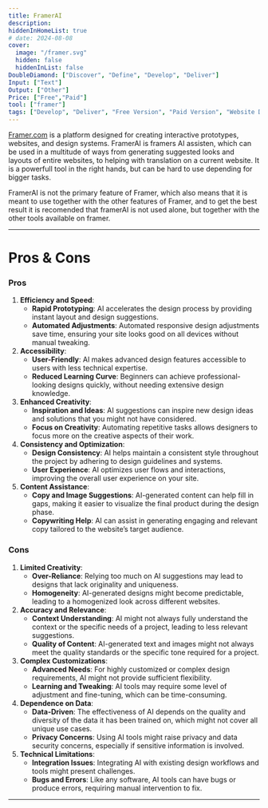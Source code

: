 ```yaml
---
title: FramerAI
description: 
hiddenInHomeList: true
# date: 2024-08-08
cover:
  image: "/framer.svg"
  hidden: false
  hiddenInList: false
DoubleDiamond: ["Discover", "Define", "Develop", "Deliver"]
Input: ["Text"]
Output: ["Other"]
Price: ["Free","Paid"]
tool: ["framer"]
tags: ["Develop", "Deliver", "Free Version", "Paid Version", "Website Design", "Prototyping", "UI/UX Design"]
---
```



<!-- # FramerAi

Status: In progress
Input type: Text
Output type: Code, Website
Design task: Prototyping (https://www.notion.so/Prototyping-2c0240ccbef7456ca4d626c7d809e4c2?pvs=21), Visualize (https://www.notion.so/Visualize-fc111791fee4419383e35da2655e36be?pvs=21), Sketching / Visual Communication (https://www.notion.so/Sketching-Visual-Communication-22a58b85c08e49b48fd887e3444735d0?pvs=21), Product Delivery / Proof of concept (https://www.notion.so/Product-Delivery-Proof-of-concept-b3d4ff26d7ec41df9b45a62fd485a1cc?pvs=21)
Price: Freemium -->

<!-- # Description -->

[Framer.com](http://framer.com/) is a platform designed for creating interactive prototypes, websites, and design systems. FramerAI is framers AI assisten, which can be used in a multitude of ways from generating suggested looks and layouts of entire websites, to helping with translation on a current website. It is a powerfull tool in the right hands, but can be hard to use depending for bigger tasks.

FramerAI is not the primary feature of Framer, which also means that it is meant to use together with the other features of Framer, and to get the best result it is recomended that framerAI is not used alone, but together with the other tools available on framer.

---

# Pros & Cons

### Pros

1. **Efficiency and Speed**:
    - **Rapid Prototyping**: AI accelerates the design process by providing instant layout and design suggestions.
    - **Automated Adjustments**: Automated responsive design adjustments save time, ensuring your site looks good on all devices without manual tweaking.
2. **Accessibility**:
    - **User-Friendly**: AI makes advanced design features accessible to users with less technical expertise.
    - **Reduced Learning Curve**: Beginners can achieve professional-looking designs quickly, without needing extensive design knowledge.
3. **Enhanced Creativity**:
    - **Inspiration and Ideas**: AI suggestions can inspire new design ideas and solutions that you might not have considered.
    - **Focus on Creativity**: Automating repetitive tasks allows designers to focus more on the creative aspects of their work.
4. **Consistency and Optimization**:
    - **Design Consistency**: AI helps maintain a consistent style throughout the project by adhering to design guidelines and systems.
    - **User Experience**: AI optimizes user flows and interactions, improving the overall user experience on your site.
5. **Content Assistance**:
    - **Copy and Image Suggestions**: AI-generated content can help fill in gaps, making it easier to visualize the final product during the design phase.
    - **Copywriting Help**: AI can assist in generating engaging and relevant copy tailored to the website’s target audience.

### Cons

1. **Limited Creativity**:
    - **Over-Reliance**: Relying too much on AI suggestions may lead to designs that lack originality and uniqueness.
    - **Homogeneity**: AI-generated designs might become predictable, leading to a homogenized look across different websites.
2. **Accuracy and Relevance**:
    - **Context Understanding**: AI might not always fully understand the context or the specific needs of a project, leading to less relevant suggestions.
    - **Quality of Content**: AI-generated text and images might not always meet the quality standards or the specific tone required for a project.
3. **Complex Customizations**:
    - **Advanced Needs**: For highly customized or complex design requirements, AI might not provide sufficient flexibility.
    - **Learning and Tweaking**: AI tools may require some level of adjustment and fine-tuning, which can be time-consuming.
4. **Dependence on Data**:
    - **Data-Driven**: The effectiveness of AI depends on the quality and diversity of the data it has been trained on, which might not cover all unique use cases.
    - **Privacy Concerns**: Using AI tools might raise privacy and data security concerns, especially if sensitive information is involved.
5. **Technical Limitations**:
    - **Integration Issues**: Integrating AI with existing design workflows and tools might present challenges.
    - **Bugs and Errors**: Like any software, AI tools can have bugs or produce errors, requiring manual intervention to fix.

---